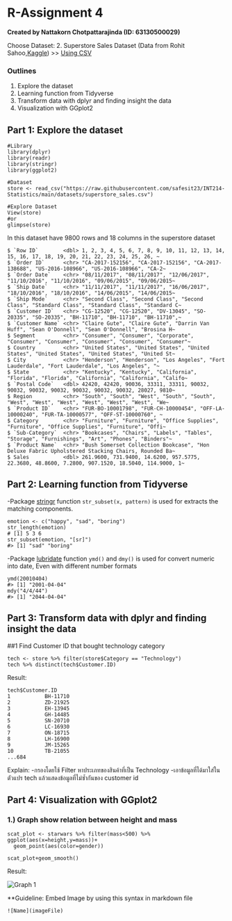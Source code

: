 # R-Assignment 4

**Created by Nattakorn Chotpattarajinda (ID: 63130500029)**

Choose Dataset:
2. Superstore Sales Dataset (Data from Rohit Sahoo,[Kaggle](https://www.kaggle.com/rohitsahoo/sales-forecasting)) >> [Using CSV](https://raw.githubusercontent.com/safesit23/INT214-Statistics/main/datasets/superstore_sales.csv)


### Outlines
1. Explore the dataset
2. Learning function from Tidyverse
3. Transform data with dplyr and finding insight the data
4. Visualization with GGplot2

## Part 1: Explore the dataset

```
#Library
library(dplyr)
library(readr)
library(stringr)
library(ggplot2)

#Dataset
store <- read_csv("https://raw.githubusercontent.com/safesit23/INT214-Statistics/main/datasets/superstore_sales.csv")

#Explore Dataset
View(store)
#or
glimpse(store)
```

In this dataset have 9800 rows and 18 columns in the superstore dataset
```
$ `Row ID`        <dbl> 1, 2, 3, 4, 5, 6, 7, 8, 9, 10, 11, 12, 13, 14, 15, 16, 17, 18, 19, 20, 21, 22, 23, 24, 25, 26, ~
$ `Order ID`      <chr> "CA-2017-152156", "CA-2017-152156", "CA-2017-138688", "US-2016-108966", "US-2016-108966", "CA-2~
$ `Order Date`    <chr> "08/11/2017", "08/11/2017", "12/06/2017", "11/10/2016", "11/10/2016", "09/06/2015", "09/06/2015~
$ `Ship Date`     <chr> "11/11/2017", "11/11/2017", "16/06/2017", "18/10/2016", "18/10/2016", "14/06/2015", "14/06/2015~
$ `Ship Mode`     <chr> "Second Class", "Second Class", "Second Class", "Standard Class", "Standard Class", "Standard C~
$ `Customer ID`   <chr> "CG-12520", "CG-12520", "DV-13045", "SO-20335", "SO-20335", "BH-11710", "BH-11710", "BH-11710",~
$ `Customer Name` <chr> "Claire Gute", "Claire Gute", "Darrin Van Huff", "Sean O'Donnell", "Sean O'Donnell", "Brosina H~
$ Segment         <chr> "Consumer", "Consumer", "Corporate", "Consumer", "Consumer", "Consumer", "Consumer", "Consumer"~
$ Country         <chr> "United States", "United States", "United States", "United States", "United States", "United St~
$ City            <chr> "Henderson", "Henderson", "Los Angeles", "Fort Lauderdale", "Fort Lauderdale", "Los Angeles", "~
$ State           <chr> "Kentucky", "Kentucky", "California", "Florida", "Florida", "California", "California", "Califo~
$ `Postal Code`   <dbl> 42420, 42420, 90036, 33311, 33311, 90032, 90032, 90032, 90032, 90032, 90032, 90032, 28027, 9810~
$ Region          <chr> "South", "South", "West", "South", "South", "West", "West", "West", "West", "West", "West", "We~
$ `Product ID`    <chr> "FUR-BO-10001798", "FUR-CH-10000454", "OFF-LA-10000240", "FUR-TA-10000577", "OFF-ST-10000760", ~
$ Category        <chr> "Furniture", "Furniture", "Office Supplies", "Furniture", "Office Supplies", "Furniture", "Offi~
$ `Sub-Category`  <chr> "Bookcases", "Chairs", "Labels", "Tables", "Storage", "Furnishings", "Art", "Phones", "Binders"~
$ `Product Name`  <chr> "Bush Somerset Collection Bookcase", "Hon Deluxe Fabric Upholstered Stacking Chairs, Rounded Ba~
$ Sales           <dbl> 261.9600, 731.9400, 14.6200, 957.5775, 22.3680, 48.8600, 7.2800, 907.1520, 18.5040, 114.9000, 1~
```

## Part 2: Learning function from Tidyverse

-Package [stringr](https://stringr.tidyverse.org/reference/str_detect.html) function ```str_subset(x, pattern)``` is used for extracts the matching components.
```
emotion <- c("happy", "sad", "boring")
str_length(emotion)
# [1] 5 3 6
str_subset(emotion, "[sr]")
#> [1] "sad" "boring"
```

-Package [lubridate](https://lubridate.tidyverse.org/reference/ymd.html) function ```ymd()``` and ```dmy()``` is used for convert numeric into date, Even with different number formats
```
ymd(20010404)
#> [1] "2001-04-04"
mdy("4/4/44")
#> [1] "2044-04-04"
```
## Part 3: Transform data with dplyr and finding insight the data

##1 Find Customer ID that bought technology category

```
tech <- store %>% filter(store$Category == "Technology")
tech %>% distinct(tech$Customer.ID)
```

Result:
```
tech$Customer.ID
1           BH-11710
2           ZD-21925
3           EH-13945
4           GH-14485
5           SN-20710
6           LC-16930
7           ON-18715
8           LH-16900
9           JM-15265
10          TB-21055
...684
```

Explain:
-กรองโดยใช้ Filter หาประเภทของสินค้าที่เป็น Technology
-เอาข้อมูลที่ได้มาใส่ในตัวแปร tech แล้วแสดงข้อมูลที่ไม่ซ้ำกันของ customer id

## Part 4: Visualization with GGplot2
### 1.) Graph show relation between height and mass
```
scat_plot <- starwars %>% filter(mass<500) %>% ggplot(aes(x=height,y=mass))+
  geom_point(aes(color=gender))

scat_plot+geom_smooth()
```
Result:

![Graph 1](graph1.png)

**Guideline:
Embed Image by using this syntax in markdown file
````
![Name](imageFile)
````
